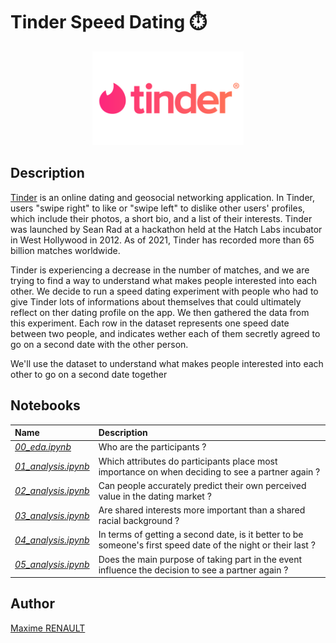 # Tinder Speed Dating ⏱️

<p align="center">
   <img src='./data/logo.png' height='150'>
</p>


## Description

[Tinder](https://tinder.com/fr) is an online dating and geosocial networking application. In Tinder, users "swipe right" to like or "swipe left" to dislike other users' profiles, which include their photos, a short bio, and a list of their interests. Tinder was launched by Sean Rad at a hackathon held at the Hatch Labs incubator in West Hollywood in 2012. As of 2021, Tinder has recorded more than 65 billion matches worldwide.

Tinder is experiencing a decrease in the number of matches, and we are trying to find a way to understand what makes people interested into each other. We decide to run a speed dating experiment with people who had to give Tinder lots of informations about themselves that could ultimately reflect on ther dating profile on the app. We then gathered the data from this experiment. Each row in the dataset represents one speed date between two people, and indicates wether each of them secretly agreed to go on a second date with the other person.

We'll use the dataset to understand what makes people interested into each other to go on a second date together

## Notebooks

| Name | Description |
|:-|:-|
| <ins>_00_eda.ipynb_</ins> | Who are the participants ? |
| <ins>_01_analysis.ipynb_</ins> | Which attributes do participants place most importance on when deciding to see a partner again ? |
| <ins>_02_analysis.ipynb_</ins> | Can people accurately predict their own perceived value in the dating market ? |
| <ins>_03_analysis.ipynb_</ins> | Are shared interests more important than a shared racial background ? |
| <ins>_04_analysis.ipynb_</ins> | In terms of getting a second date, is it better to be someone's first speed date of the night or their last ? |
| <ins>_05_analysis.ipynb_</ins> | Does the main purpose of taking part in the event influence the decision to see a partner again ? |

## Author

[Maxime RENAULT](https://github.com/qxzjy)